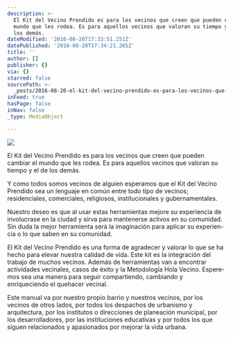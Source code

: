 ```yaml
---
description: >-
  El Kit del Vecino Prendido es para los vecinos que creen que pueden cambiar el
  mundo que les rodea. Es para aquellos vecinos que valoran su tiempo y el de
  los demás.
dateModified: '2016-08-20T17:33:51.251Z'
datePublished: '2016-08-20T17:34:21.265Z'
title: ''
author: []
publisher: {}
via: {}
starred: false
sourcePath: >-
  _posts/2016-08-20-el-kit-del-vecino-prendido-es-para-los-vecinos-que-creen-que.md
inFeed: true
hasPage: false
inNav: false
_type: MediaObject

---
```

![](https://the-grid-user-content.s3-us-west-2.amazonaws.com/7abb7239-0266-4cdd-8949-e9c9c9aa4cca.png)

El Kit del Vecino Prendido es para los vecinos que creen que pueden cambiar el mundo que les rodea. Es para aquellos vecinos que valoran su tiempo y el de los demás.

Y como todos somos vecinos de alguien esperamos que el Kit del Vecino Prendido sea un lenguaje en común entre todo tipo de vecinos; residenciales, comerciales, religiosos, institucionales y gubernamentales.

Nuestro deseo es que al usar estas herramientas mejore su experiencia de involucrase en la ciudad y sirva para mantenerse activos en su comunidad. Sin duda la mejor herramienta será la imaginación para aplicar su experien- cia o lo que saben en su comunidad.

El Kit del Vecino Prendido es una forma de agradecer y valorar lo que se ha hecho para elevar nuestra calidad de vida. Este kit es la integración del trabajo de muchos vecinos. Además de herramientas van a encontrar actividades vecinales, casos de éxito y la Metodología Hola Vecino. Espere- mos sea una manera para seguir compartiendo, cambiando y enriqueciendo el quehacer vecinal.

Este manual va por nuestro propio barrio y nuestros vecinos, por los vecinos de otros lados, por todos los despachos de urbanismo y arquitectura, por los institutos o direcciones de planeación municipal, por los desarrolladores, por las instituciones educativas y por todos los que siguen relacionados y apasionados por mejorar la vida urbana.
